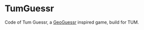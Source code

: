 # TumGuessr

Code of Tum Guessr, a [GeoGuessr](https://www.geoguessr.com) inspired game, build for TUM.

